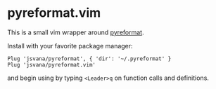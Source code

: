 # pyreformat.vim

This is a small vim wrapper around [pyreformat](https://github.com/jsvana/pyreformat).

Install with your favorite package manager:

    Plug 'jsvana/pyreformat', { 'dir': '~/.pyreformat' }
    Plug 'jsvana/pyreformat.vim'

and begin using by typing `<Leader>q` on function calls and definitions.
